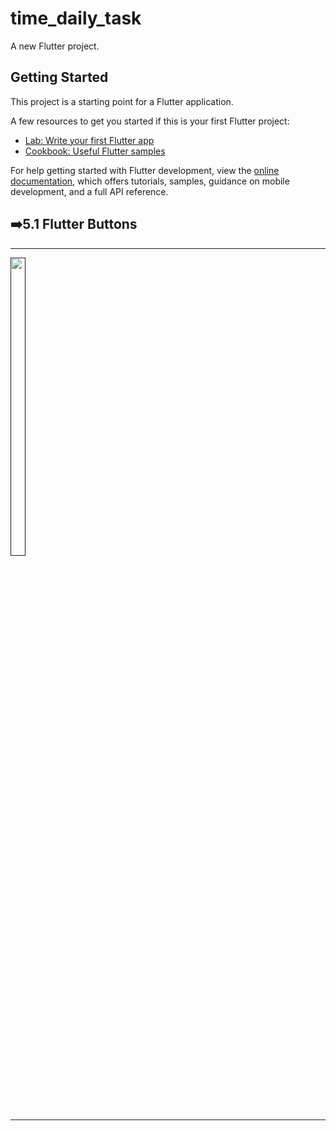# time_daily_task

A new Flutter project.

## Getting Started

This project is a starting point for a Flutter application.

A few resources to get you started if this is your first Flutter project:

- [Lab: Write your first Flutter app](https://docs.flutter.dev/get-started/codelab)
- [Cookbook: Useful Flutter samples](https://docs.flutter.dev/cookbook)

For help getting started with Flutter development, view the
[online documentation](https://docs.flutter.dev/), which offers tutorials,
samples, guidance on mobile development, and a full API reference.
<h2>➡️5.1 Flutter Buttons </h2>
<hr>
<p>
<a href ="">
<img src="https://github.com/Prafulpatnecha/time_daily_task/assets/144161200/56c2a60a-a104-4eec-846b-af14cc45b7cd" width="22%" Height="35%">
</a>
</p>
<hr>
